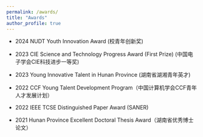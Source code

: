 ```yaml
---
permalink: /awards/
title: "Awards"
author_profile: true
---
```

* 2024 NUDT Youth Innovation Award (校青年创新奖)

* 2023 CIE Science and Technology Progress Award (First Prize) (中国电子学会CIE科技进步一等奖)

* 2023 Young Innovative Talent in Hunan Province (湖南省湖湘青年英才)

* 2022 CCF Young Talent Development Program（中国计算机学会CCF青年人才发展计划）

* 2022 IEEE TCSE Distinguished Paper Award (SANER)

* 2021 Hunan Province Excellent Doctoral Thesis Award（湖南省优秀博士论文）

<!--<strong>Before graduation:</strong>
* Awards
<p>2016 OW2 International Programming Contest, Third Prize</p>
<p>2014 National Graduate Students' Mathematical Contest in Modeling, Third Prize</p>
<p>2013 OW2 International Programming Contest, Special Prize (Only One)</p>
<p>2012 National Information Security Competition, Second Prize</p>
<p>2012 International Mathematical Contest in Modeling, Meritorious Winner</p>
<p>2011 National Mathematical Contest in Modeling, Second Prize</p>
<p>2010 National Mathematical Contest, Second Prize</p>

* Honors
<p>2018 Awarded Academic Innovation Star in NUDT (Top1)</p>  
<p>2018 Awarded Scholarship of Zhou Mingxi in NUDT (Top1)</p>
<p>2017 Honored as Excellent graduate student of College of Computer (NUDT)</p>
<p>2014 Honored as Excellent graduate student of College of Computer (NUDT)</p>
<p>2013 Honored as Excellent undergraduate student of College of Computer (NUDT)</p>
<p>2012 Awarded "Yin He" Scholarship in NUDT (Top2)</p>
<p>2012 Honored as Excellent undergraduate student of College of Computer (NUDT)</p>
<p>2011 Honored as Excellent undergraduate student of NUDT</p>
<p>2011 Honored as Excellent undergraduate student of College of Computer (NUDT) </p>
<p>2010 Honored as Excellent undergraduate student of College of Computer (NUDT) </p>


-->

